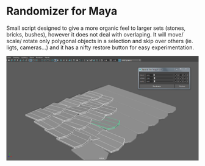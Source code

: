 # Randomizer for Maya



Small script designed to give a more organic feel to larger sets (stones, bricks, bushes), however it does not deal with overlaping.
It will move/ scale/ rotate only polygonal objects in a selection and skip over others (ie. ligts, cameras...) and it has a nifty restore button for easy experimentation.

![](screenshot2.png)
